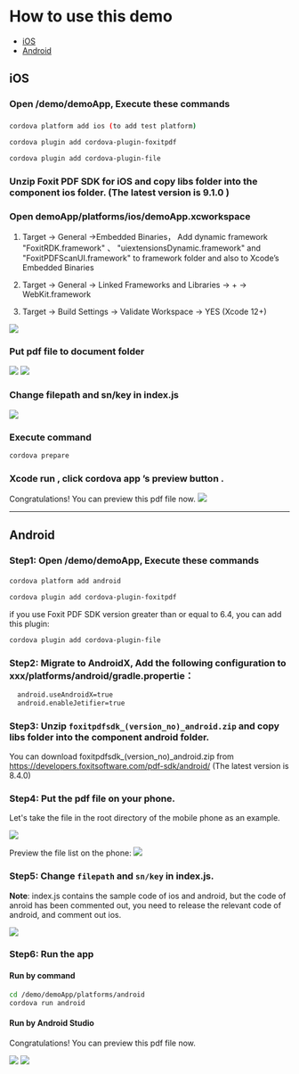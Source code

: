 <!--
# license: Licensed to the Apache Software Foundation (ASF) under one
#         or more contributor license agreements.  See the NOTICE file
#         distributed with this work for additional information
#         regarding copyright ownership.  The ASF licenses this file
#         to you under the Apache License, Version 2.0 (the
#         "License"); you may not use this file except in compliance
#         with the License.  You may obtain a copy of the License at
#
#           http://www.apache.org/licenses/LICENSE-2.0
#
#         Unless required by applicable law or agreed to in writing,
#         software distributed under the License is distributed on an
#         "AS IS" BASIS, WITHOUT WARRANTIES OR CONDITIONS OF ANY
#         KIND, either express or implied.  See the License for the
#         specific language governing permissions and limitations
#         under the License.
-->

# How to use this demo

- [iOS](#ios)
- [Android](#android)

## iOS

### Open /demo/demoApp, Execute these commands

###
```bash
cordova platform add ios (to add test platform)

cordova plugin add cordova-plugin-foxitpdf

cordova plugin add cordova-plugin-file
```

### Unzip Foxit PDF SDK for iOS and copy libs folder into the component ios folder. (The latest version is 9.1.0 )

### Open demoApp/platforms/ios/demoApp.xcworkspace

1. Target -> General ->Embedded Binaries， Add dynamic framework "FoxitRDK.framework" 、 "uiextensionsDynamic.framework" and "FoxitPDFScanUI.framework" to framework folder and also to Xcode’s Embedded Binaries

2. Target -> General -> Linked Frameworks and Libraries -> + -> WebKit.framework

3. Target -> Build Settings -> Validate Workspace -> YES (Xcode 12+)

![](https://raw.githubusercontent.com/foxitsoftware/cordova-plugin-foxitpdf/master/demo/readmeimg/cordovademo1.png)

### Put pdf file to document folder
![](https://raw.githubusercontent.com/foxitsoftware/cordova-plugin-foxitpdf/master/demo/readmeimg/cordovademo2.jpg)
![](https://raw.githubusercontent.com/foxitsoftware/cordova-plugin-foxitpdf/master/demo/readmeimg/cordovademo3.jpg)


### Change filepath and sn/key in index.js
![](https://raw.githubusercontent.com/foxitsoftware/cordova-plugin-foxitpdf/master/demo/readmeimg/cordovademo4.png)


### Execute command
```bash
cordova prepare
```

### Xcode run  , click cordova app ’s  preview button .
Congratulations! You can preview this pdf file now.
![](https://raw.githubusercontent.com/foxitsoftware/cordova-plugin-foxitpdf/master/demo/readmeimg/cordovademo5.png)

***

## Android

### Step1: Open /demo/demoApp, Execute these commands

#### 
```bash
cordova platform add android

cordova plugin add cordova-plugin-foxitpdf
```

if you use Foxit PDF SDK version greater than or equal to 6.4, you can add this plugin:
```bash
cordova plugin add cordova-plugin-file
```
### Step2: Migrate to AndroidX, Add the following configuration to xxx/platforms/android/gradle.propertie：
```xml
  android.useAndroidX=true
  android.enableJetifier=true
```

### Step3: Unzip `foxitpdfsdk_(version_no)_android.zip` and copy libs folder into the component android folder.

You can download foxitpdfsdk_(version_no)_android.zip from https://developers.foxitsoftware.com/pdf-sdk/android/ (The latest version is 8.4.0)

### Step4: Put the pdf file on your phone.

Let's take the file in the root directory of the mobile phone as an example.

![](https://raw.githubusercontent.com/foxitsoftware/cordova-plugin-foxitpdf/master/demo/readmeimg/android/cordovademo1.png)

Preview the file list on the phone:
![](https://raw.githubusercontent.com/foxitsoftware/cordova-plugin-foxitpdf/master/demo/readmeimg/android/cordovademo2.png)

### Step5: Change `filepath` and `sn/key` in index.js.

__Note__: index.js contains the sample code of ios and android, but the code of anroid has been commented out, you need to release the relevant code of android, and comment out ios.

![](https://raw.githubusercontent.com/foxitsoftware/cordova-plugin-foxitpdf/master/demo/readmeimg/android/cordovademo3.png)

### Step6: Run the app

#### Run by command
```bash
cd /demo/demoApp/platforms/android
cordova run android
```

#### Run by Android Studio

Congratulations! You can preview this pdf file now.

![](https://raw.githubusercontent.com/foxitsoftware/cordova-plugin-foxitpdf/master/demo/readmeimg/android/cordovademo4.jpg)
![](https://raw.githubusercontent.com/foxitsoftware/cordova-plugin-foxitpdf/master/demo/readmeimg/android/cordovademo5.jpg)
